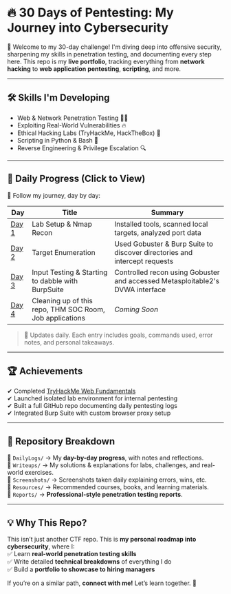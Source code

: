 # 🔥 30 Days of Pentesting: My Journey into Cybersecurity

🚀 Welcome to my 30-day challenge! I'm diving deep into offensive security, sharpening my skills in penetration testing, and documenting every step here. This repo is my **live portfolio**, tracking everything from **network hacking** to **web application pentesting**, **scripting**, and more.

---

## 🛠 Skills I'm Developing

- Web & Network Penetration Testing 🕵️‍♂️
- Exploiting Real-World Vulnerabilities 🔥
- Ethical Hacking Labs (TryHackMe, HackTheBox) 🎯
- Scripting in Python & Bash 🐍
- Reverse Engineering & Privilege Escalation 🔍

---

## 📅 Daily Progress (Click to View)

📖 Follow my journey, day by day:

| Day                                            | Title                                                    | Summary                                                                       |
| ---------------------------------------------- | -------------------------------------------------------- | ----------------------------------------------------------------------------- |
| [Day 1](DailyLogs/01-the-groundwork.md)        | Lab Setup & Nmap Recon                                   | Installed tools, scanned local targets, analyzed port data                    |
| [Day 2](DailyLogs/02-target-enumeration.md)    | Target Enumeration                                       | Used Gobuster & Burp Suite to discover directories and intercept requests     |
| [Day 3](DailyLogs/03-input-testing.md)         | Input Testing & Starting to dabble with BurpSuite        | Controlled recon using Gobuster and accessed Metasploitable2's DVWA interface |
| [Day 4](DailyLogs/04-burp-repeater-and-THM.md) | Cleaning up of this repo, THM SOC Room, Job applications | _Coming Soon_                                                                 |

> 🔄 Updates daily. Each entry includes goals, commands used, error notes, and personal takeaways.

---

## 🏆 Achievements

✔ Completed [TryHackMe Web Fundamentals](https://tryhackme.com/room/webfundamentals)  
✔ Launched isolated lab environment for internal pentesting  
✔ Built a full GitHub repo documenting daily pentesting logs  
✔ Integrated Burp Suite with custom browser proxy setup

---

## 📂 Repository Breakdown

🔹 `DailyLogs/` → My **day-by-day progress**, with notes and reflections.  
🔹 `Writeups/` → My solutions & explanations for labs, challenges, and real-world exercises.  
🔹 `Screenshots/` → Screenshots taken daily explaining errors, wins, etc.  
🔹 `Resources/` → Recommended courses, books, and learning materials.  
🔹 `Reports/` → **Professional-style penetration testing reports**.

---

## 💡 Why This Repo?

This isn’t just another CTF repo. This is **my personal roadmap into cybersecurity**, where I:  
✅ Learn **real-world penetration testing skills**  
✅ Write detailed **technical breakdowns** of everything I do  
✅ Build a **portfolio to showcase to hiring managers**

If you’re on a similar path, **connect with me!** Let’s learn together. 🚀
